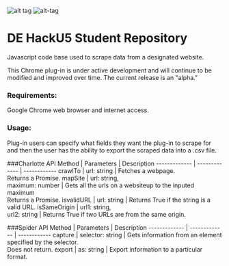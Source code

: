 
![alt tag](https://github.com/dominionenterprises/blessed-charlotte/blob/master/download.png)  ![alt-tag](https://github.com/dominionenterprises/blessed-charlotte/blob/master/charles.jpg)

# DE HackU5 Student Repository

Javascript code base used to scrape data from a designated website.

This Chrome plug-in is under active development and will continue to be modified and improved over time. The current release is an "alpha."

### Requirements:

Google Chrome web browser and internet access.

### Usage:

Plug-in users can specify what fields they want the plug-in to scrape for and then the user has the ability to export the scraped data into a .csv file.

###Charlotte API
Method        | Parameters    | Description
------------- | ------------- | ------------
crawlTo       | url: string | Fetches a webpage. <br> Returns a Promise.
mapSite       | url: string, <br> maximum: number | Gets all the urls on a websiteup to the inputed maximum <br> Returns a Promise.
isvalidURL    | url: string | Returns True if the string is a valid URL.
isSameOrigin  | url1: string, <br> url2: string | Returns True if two URLs are from the same origin.


###Spider API
Method        | Parameters    | Description
------------- | ------------- | ------------
capture       | selector: string | Gets information from an element specified by the selector. <br> Does not return.
export        | as: string | Export information to a particular format.
